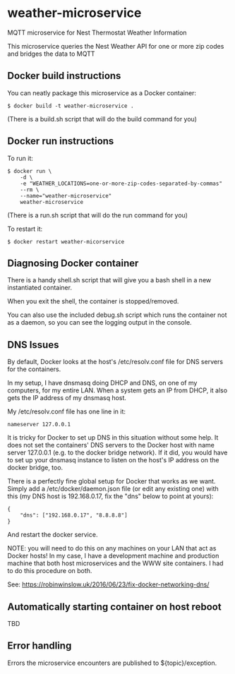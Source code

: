 # weather-microservice
MQTT  microservice for Nest Thermostat Weather Information

This microservice queries the Nest Weather API for one or more zip codes
and bridges the data to MQTT

## Docker build instructions
You can neatly package this microservice as a Docker container:

```
$ docker build -t weather-microservice .
```

(There is a build.sh script that will do the build command for you)

## Docker run instructions

To run it:

```
$ docker run \
    -d \
    -e "WEATHER_LOCATIONS=one-or-more-zip-codes-separated-by-commas"
    --rm \
    --name="weather-microservice"
    weather-microservice
```

(There is a run.sh script that will do the run command for you)

To restart it:
```
$ docker restart weather-micorservice
```

## Diagnosing Docker container
There is a handy shell.sh script that will give you a bash shell in a new instantiated container.

When you exit the shell, the container is stopped/removed.

You can also use the included debug.sh script which runs the container not as a daemon, so you can see the logging output in the console.

## DNS Issues
By default, Docker looks at the host's /etc/resolv.conf file for DNS servers for the containers.

In my setup, I have dnsmasq doing DHCP and DNS, on one of my computers, for my entire LAN.  When a system gets an IP from DHCP, it also gets the IP address of my dnsmasq host.

My /etc/resolv.conf file has one line in it:
```
nameserver 127.0.0.1
```

It is tricky for Docker to set up DNS in this situation without some help.  It does not
set the containers' DNS servers to the Docker host with name server 127.0.0.1 (e.g. to the docker bridge network).
If it did, you would have to set up your dnsmasq instance to listen on the host's IP address on the docker bridge, too.

There is a perfectly fine global setup for Docker that works as we want.  Simply add a /etc/docker/daemon.json file (or edit any existing one)
with this (my DNS host is 192.168.0.17, fix the "dns" below to point at yours):

```
{
    "dns": ["192.168.0.17", "8.8.8.8"]
}
```

And restart the docker service.

NOTE: you will need to do this on any machines on your LAN that act as Docker hosts!  In my case,
I have a development machine and production machine that both host microservices and the WWW site
containers.  I had to do this procedure on both.

See: https://robinwinslow.uk/2016/06/23/fix-docker-networking-dns/

## Automatically starting container on host reboot
TBD

## Error handling
Errors the microservice encounters are published to ${topic}/exception.
